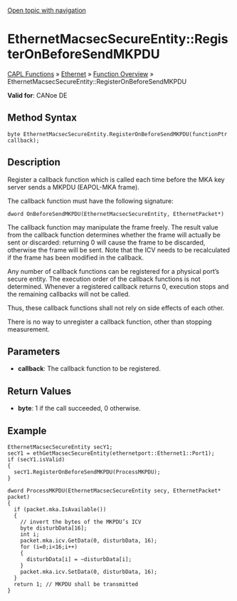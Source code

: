 [Open topic with navigation](../../../../../CANoeDEFamily.htm#Topics/CAPLFunctions/IP/Methods/CAPLfunctionRegisterOnBeforeSendMKPDU.md)

# EthernetMacsecSecureEntity::RegisterOnBeforeSendMKPDU

[CAPL Functions](../../CAPLfunctions.md) » [Ethernet](../CAPLEthernetStartPage.md) » [Function Overview](../CAPLfunctionsIPOverview.md) » EthernetMacsecSecureEntity::RegisterOnBeforeSendMKPDU

**Valid for**: CANoe DE

## Method Syntax

```plaintext
byte EthernetMacsecSecureEntity.RegisterOnBeforeSendMKPDU(functionPtr callback);
```

## Description

Register a callback function which is called each time before the MKA key server sends a MKPDU (EAPOL-MKA frame).

The callback function must have the following signature:

```plaintext
dword OnBeforeSendMKPDU(EthernetMacsecSecureEntity, EthernetPacket*)
```

The callback function may manipulate the frame freely. The result value from the callback function determines whether the frame will actually be sent or discarded: returning 0 will cause the frame to be discarded, otherwise the frame will be sent. Note that the ICV needs to be recalculated if the frame has been modified in the callback.

Any number of callback functions can be registered for a physical port’s secure entity. The execution order of the callback functions is not determined. Whenever a registered callback returns 0, execution stops and the remaining callbacks will not be called.

Thus, these callback functions shall not rely on side effects of each other.

There is no way to unregister a callback function, other than stopping measurement.

## Parameters

- **callback**: The callback function to be registered.

## Return Values

- **byte**: 1 if the call succeeded, 0 otherwise.

## Example

```plaintext
EthernetMacsecSecureEntity secY1;
secY1 = ethGetMacsecSecureEntity(ethernetport::Ethernet1::Port1);
if (secY1.isValid)
{
  secY1.RegisterOnBeforeSendMKPDU(ProcessMKPDU);
}

dword ProcessMKPDU(EthernetMacsecSecureEntity secy, EthernetPacket* packet)
{
  if (packet.mka.IsAvailable())
  {
    // invert the bytes of the MKPDU’s ICV
    byte disturbData[16];
    int i;
    packet.mka.icv.GetData(0, disturbData, 16);
    for (i=0;i<16;i++)
    {
      disturbData[i] = ~disturbData[i];
    }
    packet.mka.icv.SetData(0, disturbData, 16);
  }
  return 1; // MKPDU shall be transmitted
}
```
